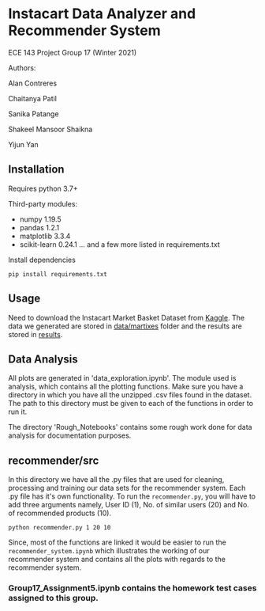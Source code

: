 # Instacart Data Analyzer and Recommender System
ECE 143 Project Group 17 (Winter 2021)

Authors:

Alan Contreres

Chaitanya Patil

Sanika Patange

Shakeel Mansoor Shaikna

Yijun Yan

## Installation

Requires python 3.7+

Third-party modules:
- numpy 1.19.5
- pandas 1.2.1
- matplotlib 3.3.4
- scikit-learn 0.24.1
... and a few more listed in requirements.txt

Install dependencies
```
pip install requirements.txt
```

## Usage

Need to download the Instacart Market Basket Dataset from [Kaggle](https://www.kaggle.com/c/instacart-market-basket-analysis/overview). The data we generated are stored in [data/martixes](https://github.com/chaitanyaspatil/Instacart_Database_Insights/tree/main/recommender/data/matrixes) folder and the results are stored in [results](https://github.com/chaitanyaspatil/Instacart_Database_Insights/tree/main/recommender/results).


## Data Analysis

All plots are generated in 'data_exploration.ipynb'. The module used is analysis, which contains all the plotting functions.
Make sure you have a directory in which you have all the unzipped .csv files found in the dataset. The path to this directory must be given to each of the functions in order to run it.

The directory 'Rough_Notebooks' contains some rough work done for data analysis for documentation purposes.

## recommender/src

In this directory we have all the .py files that are used for cleaning, processing and training our data sets for the recommender system. Each .py file has it's own functionality. To run the `recommender.py`, you will have to add three arguments namely, User ID (1), No. of similar users (20) and No. of recommended products (10).
```
python recommender.py 1 20 10
```
Since, most of the functions are linked it would be easier to run the `recommender_system.ipynb` which illustrates the working of our recommender system and contains all the plots with regards to the recommender system.

### Group17_Assignment5.ipynb contains the homework test cases assigned to this group.
